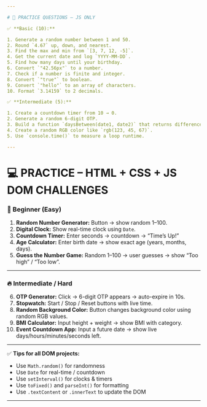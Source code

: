 ```yaml
---

# 🧪 PRACTICE QUESTIONS – JS ONLY

✅ **Basic (10):**

1. Generate a random number between 1 and 50.
2. Round `4.67` up, down, and nearest.
3. Find the max and min from `[3, 7, 12, -5]`.
4. Get the current date and log `YYYY-MM-DD`.
5. Find how many days until your birthday.
6. Convert `"42.56px"` to a number.
7. Check if a number is finite and integer.
8. Convert `"true"` to boolean.
9. Convert `"hello"` to an array of characters.
10. Format `3.14159` to 2 decimals.

✅ **Intermediate (5):**

1. Create a countdown timer from 10 → 0.
2. Generate a random 6-digit OTP.
3. Build a function `daysBetween(date1, date2)` that returns difference in days.
4. Create a random RGB color like `rgb(123, 45, 67)`.
5. Use `console.time()` to measure a loop runtime.

---
```


# 💻 PRACTICE – HTML + CSS + JS DOM CHALLENGES

### 🌟 Beginner (Easy)

1. **Random Number Generator:** Button → show random 1–100.
2. **Digital Clock:** Show real-time clock using `Date`.
3. **Countdown Timer:** Enter seconds → countdown → “Time’s Up!”
4. **Age Calculator:** Enter birth date → show exact age (years, months, days).
5. **Guess the Number Game:** Random 1–100 → user guesses → show “Too high” / “Too low”.

---

### 🔥 Intermediate / Hard

6. **OTP Generator:** Click → 6-digit OTP appears → auto-expire in 10s.
7. **Stopwatch:** Start / Stop / Reset buttons with live time.
8. **Random Background Color:** Button changes background color using random RGB values.
9. **BMI Calculator:** Input height + weight → show BMI with category.
10. **Event Countdown App:** Input a future date → show live days/hours/minutes/seconds left.

---

✅ **Tips for all DOM projects:**

* Use `Math.random()` for randomness
* Use `Date` for real-time / countdown
* Use `setInterval()` for clocks & timers
* Use `toFixed()` and `parseInt()` for formatting
* Use `.textContent` or `.innerText` to update the DOM

---
